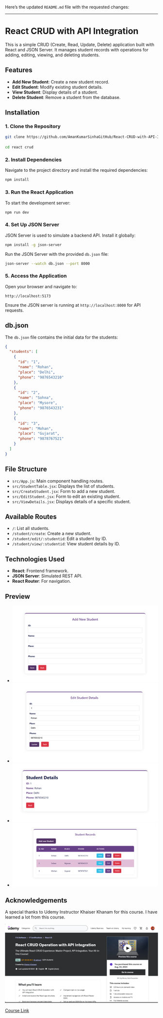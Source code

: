 Here’s the updated `README.md` file with the requested changes:

---

# React CRUD with API Integration

This is a simple CRUD (Create, Read, Update, Delete) application built with React and JSON Server. It manages student records with operations for adding, editing, viewing, and deleting students.

## Features

- **Add New Student**: Create a new student record.
- **Edit Student**: Modify existing student details.
- **View Student**: Display details of a student.
- **Delete Student**: Remove a student from the database.

## Installation

### 1. Clone the Repository

```bash
git clone https://github.com/AmanKumarSinhaGitHub/React-CRUD-with-API-Integration.git

cd react crud
```

### 2. Install Dependencies

Navigate to the project directory and install the required dependencies:

```bash
npm install
```

### 3. Run the React Application

To start the development server:

```bash
npm run dev
```

### 4. Set Up JSON Server

JSON Server is used to simulate a backend API. Install it globally:

```bash
npm install -g json-server
```

Run the JSON Server with the provided `db.json` file:

```bash
json-server --watch db.json --port 8000
```

### 5. Access the Application

Open your browser and navigate to:

```
http://localhost:5173
```

Ensure the JSON server is running at `http://localhost:8000` for API requests.

## db.json

The `db.json` file contains the initial data for the students:

```json
{
  "students": [
    {
      "id": "1",
      "name": "Rohan",
      "place": "Delhi",
      "phone": "9876543210"
    },
    {
      "id": "2",
      "name": "Sohna",
      "place": "Mysore",
      "phone": "9876543231"
    },
    {
      "id": "3",
      "name": "Mohan",
      "place": "Gujarat",
      "phone": "9878767521"
    }
  ]
}
```

## File Structure

- `src/App.js`: Main component handling routes.
- `src/StudentTable.jsx`: Displays the list of students.
- `src/CreateStudent.jsx`: Form to add a new student.
- `src/EditStudent.jsx`: Form to edit an existing student.
- `src/ViewDetails.jsx`: Displays details of a specific student.

## Available Routes

- `/`: List all students.
- `/student/create`: Create a new student.
- `/student/edit/:studentid`: Edit a student by ID.
- `/student/view/:studentid`: View student details by ID.

## Technologies Used

- **React**: Frontend framework.
- **JSON Server**: Simulated REST API.
- **React Router**: For navigation.

## Preview

- ![Add Student Preview](./screenshots/add_student.png)
- ![Edit Student Preview](./screenshots/edit_student.png)
- ![Student Details Preview](./screenshots/student_details.png)
- ![Student Table Preview](./screenshots/student_table.png)

## Acknowledgements

A special thanks to Udemy Instructor Khaiser Khanam for this course. I have learned a lot from this course.

![Course Preview](./screenshots/course.png)

[Course Link](https://www.udemy.com/share/10bFjj3@pAEPtiZlZONoK8VNGDLAjqWYvPfBZS2kpsTl_xbcoBIKAEiDAWQ6LK29Ex8OuPW8Wg==/)
